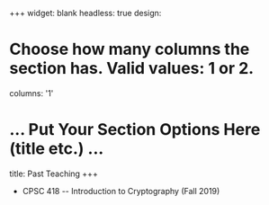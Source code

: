 +++
widget: blank
headless: true
design:
  # Choose how many columns the section has. Valid values: 1 or 2.
  columns: '1'

# ... Put Your Section Options Here (title etc.) ...
title: Past Teaching
+++
* CPSC 418 -- Introduction to Cryptography (Fall 2019)
